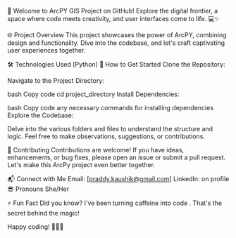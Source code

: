 🚀 Welcome to ArcPY GIS Project on GitHub!
Explore the digital frontier, a space where code meets creativity, and user interfaces come to life. 💻✨

🌐 Project Overview
This project showcases the power of ArcPY, combining design and functionality. Dive into the codebase, and let's craft captivating user experiences together.

🛠️ Technologies Used
[Python]
🌟 How to Get Started
Clone the Repository:

Navigate to the Project Directory:

bash Copy code cd project_directory Install Dependencies:

bash Copy code any necessary commands for installing dependencies Explore the Codebase:

Delve into the various folders and files to understand the structure and logic. Feel free to make observations, suggestions, or contributions.

🤝 Contributing Contributions are welcome! If you have ideas, enhancements, or bug fixes, please open an issue or submit a pull request. Let's make this ArcPy project even better together.

📬 Connect with Me Email: [praddy.kaushik@gmail.com] LinkedIn: on profile 😎 Pronouns She/Her

⚡ Fun Fact Did you know? I've been turning caffeine into code . That's the secret behind the magic!

Happy coding! 🚀👩‍💻
